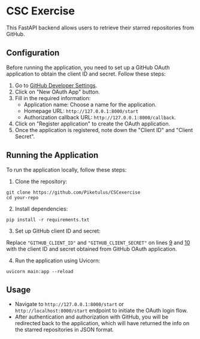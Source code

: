 # CSC Exercise

This FastAPI backend allows users to retrieve their starred repositories from GitHub.

## Configuration

Before running the application, you need to set up a GitHub OAuth application to obtain the client ID and secret. Follow these steps:

1. Go to [GitHub Developer Settings](https://github.com/settings/developers).
2. Click on "New OAuth App" button.
3. Fill in the required information:
   - Application name: Choose a name for the application.
   - Homepage URL: `http://127.0.0.1:8000/start`
   - Authorization callback URL: `http://127.0.0.1:8000/callback`.
4. Click on "Register application" to create the OAuth application.
5. Once the application is registered, note down the "Client ID" and "Client Secret".

## Running the Application

To run the application locally, follow these steps:

1. Clone the repository:

```
git clone https://github.com/Piketulus/CSCexercise
cd your-repo
```

2. Install dependencies:

```
pip install -r requirements.txt
```

3. Set up GitHub client ID and secret:

Replace `"GITHUB_CLIENT_ID"` and `"GITHUB_CLIENT_SECRET"` on lines [9]() and [10]() with the client ID and secret obtained from GitHub OAuth application.

4. Run the application using Uvicorn:

```
uvicorn main:app --reload
```

## Usage

- Navigate to `http://127.0.0.1:8000/start` or `http://localhost:8000/start` endpoint to initiate the OAuth login flow.
- After authentication and authorization with GitHub, you will be redirected back to the application, which will have returned the info on the starred repositories in JSON format.
